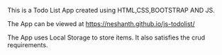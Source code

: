 This is a Todo List App created using HTML,CSS,BOOTSTRAP AND JS.


The App can be viewed at https://neshanth.github.io/js-todolist/


The App uses Local Storage to store items. It also satisfies the crud requirements.
